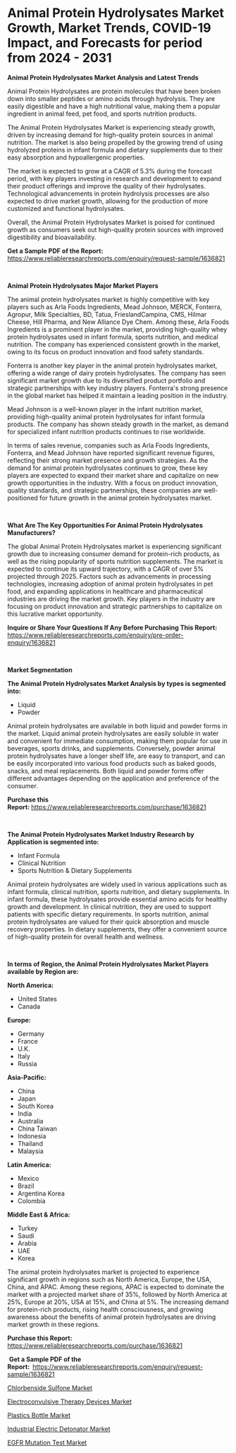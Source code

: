 <p><h1>Animal Protein Hydrolysates Market Growth, Market Trends, COVID-19 Impact, and Forecasts for period from 2024 - 2031</h1></p><p><strong>Animal Protein Hydrolysates Market Analysis and Latest Trends</strong></p>
<p><p>Animal Protein Hydrolysates are protein molecules that have been broken down into smaller peptides or amino acids through hydrolysis. They are easily digestible and have a high nutritional value, making them a popular ingredient in animal feed, pet food, and sports nutrition products.</p><p>The Animal Protein Hydrolysates Market is experiencing steady growth, driven by increasing demand for high-quality protein sources in animal nutrition. The market is also being propelled by the growing trend of using hydrolyzed proteins in infant formula and dietary supplements due to their easy absorption and hypoallergenic properties.</p><p>The market is expected to grow at a CAGR of 5.3% during the forecast period, with key players investing in research and development to expand their product offerings and improve the quality of their hydrolysates. Technological advancements in protein hydrolysis processes are also expected to drive market growth, allowing for the production of more customized and functional hydrolysates.</p><p>Overall, the Animal Protein Hydrolysates Market is poised for continued growth as consumers seek out high-quality protein sources with improved digestibility and bioavailability.</p></p>
<p><strong>Get a Sample PDF of the Report:&nbsp;</strong> <a href="https://www.reliableresearchreports.com/enquiry/request-sample/1636821">https://www.reliableresearchreports.com/enquiry/request-sample/1636821</a></p>
<p>&nbsp;</p>
<p><strong>Animal Protein Hydrolysates Major Market Players</strong></p>
<p><p>The animal protein hydrolysates market is highly competitive with key players such as Arla Foods Ingredients, Mead Johnson, MERCK, Fonterra, Agropur, Milk Specialties, BD, Tatua, FrieslandCampina, CMS, Hilmar Cheese, Hill Pharma, and New Alliance Dye Chem. Among these, Arla Foods Ingredients is a prominent player in the market, providing high-quality whey protein hydrolysates used in infant formula, sports nutrition, and medical nutrition. The company has experienced consistent growth in the market, owing to its focus on product innovation and food safety standards.</p><p>Fonterra is another key player in the animal protein hydrolysates market, offering a wide range of dairy protein hydrolysates. The company has seen significant market growth due to its diversified product portfolio and strategic partnerships with key industry players. Fonterra's strong presence in the global market has helped it maintain a leading position in the industry.</p><p>Mead Johnson is a well-known player in the infant nutrition market, providing high-quality animal protein hydrolysates for infant formula products. The company has shown steady growth in the market, as demand for specialized infant nutrition products continues to rise worldwide.</p><p>In terms of sales revenue, companies such as Arla Foods Ingredients, Fonterra, and Mead Johnson have reported significant revenue figures, reflecting their strong market presence and growth strategies. As the demand for animal protein hydrolysates continues to grow, these key players are expected to expand their market share and capitalize on new growth opportunities in the industry. With a focus on product innovation, quality standards, and strategic partnerships, these companies are well-positioned for future growth in the animal protein hydrolysates market.</p></p>
<p>&nbsp;</p>
<p><strong>What Are The Key Opportunities For Animal Protein Hydrolysates Manufacturers?</strong></p>
<p><p>The global Animal Protein Hydrolysates market is experiencing significant growth due to increasing consumer demand for protein-rich products, as well as the rising popularity of sports nutrition supplements. The market is expected to continue its upward trajectory, with a CAGR of over 5% projected through 2025. Factors such as advancements in processing technologies, increasing adoption of animal protein hydrolysates in pet food, and expanding applications in healthcare and pharmaceutical industries are driving the market growth. Key players in the industry are focusing on product innovation and strategic partnerships to capitalize on this lucrative market opportunity.</p></p>
<p><strong>Inquire or Share Your Questions If Any Before Purchasing This Report:</strong> <a href="https://www.reliableresearchreports.com/enquiry/pre-order-enquiry/1636821">https://www.reliableresearchreports.com/enquiry/pre-order-enquiry/1636821</a></p>
<p>&nbsp;</p>
<p><strong>Market Segmentation</strong></p>
<p><strong>The Animal Protein Hydrolysates Market Analysis by types is segmented into:</strong></p>
<p><ul><li>Liquid</li><li>Powder</li></ul></p>
<p><p>Animal protein hydrolysates are available in both liquid and powder forms in the market. Liquid animal protein hydrolysates are easily soluble in water and convenient for immediate consumption, making them popular for use in beverages, sports drinks, and supplements. Conversely, powder animal protein hydrolysates have a longer shelf life, are easy to transport, and can be easily incorporated into various food products such as baked goods, snacks, and meal replacements. Both liquid and powder forms offer different advantages depending on the application and preference of the consumer.</p></p>
<p><strong>Purchase this Report:&nbsp;</strong><a href="https://www.reliableresearchreports.com/purchase/1636821">https://www.reliableresearchreports.com/purchase/1636821</a></p>
<p>&nbsp;</p>
<p><strong>The Animal Protein Hydrolysates Market Industry Research by Application is segmented into:</strong></p>
<p><ul><li>Infant Formula</li><li>Clinical Nutrition</li><li>Sports Nutrition & Dietary Supplements</li></ul></p>
<p><p>Animal protein hydrolysates are widely used in various applications such as infant formula, clinical nutrition, sports nutrition, and dietary supplements. In infant formula, these hydrolysates provide essential amino acids for healthy growth and development. In clinical nutrition, they are used to support patients with specific dietary requirements. In sports nutrition, animal protein hydrolysates are valued for their quick absorption and muscle recovery properties. In dietary supplements, they offer a convenient source of high-quality protein for overall health and wellness.</p></p>
<p>&nbsp;</p>
<p><strong>In terms of Region, the Animal Protein Hydrolysates Market Players available by Region are:</strong></p>
<p>
    <p> <strong> North America: </strong>
        <ul>
            <li>United States</li>
            <li>Canada</li>
        </ul>
        </p> 
    <p> <strong> Europe: </strong>
        <ul>
            <li>Germany</li>
            <li>France</li>
            <li>U.K.</li>
            <li>Italy</li>
            <li>Russia</li>
        </ul>
        </p> 
    <p> <strong> Asia-Pacific: </strong>
        <ul>
            <li>China</li>
            <li>Japan</li>
            <li>South Korea</li>
            <li>India</li>
            <li>Australia</li>
            <li>China Taiwan</li>
            <li>Indonesia</li>
            <li>Thailand</li>
            <li>Malaysia</li>
        </ul>
        </p> 
    <p> <strong> Latin America: </strong>
        <ul>
            <li>Mexico</li>
            <li>Brazil</li>
            <li>Argentina Korea</li>
            <li>Colombia</li>
        </ul>
        </p> 
    <p> <strong> Middle East & Africa: </strong>
        <ul>
            <li>Turkey</li>
            <li>Saudi</li>
            <li>Arabia</li>
            <li>UAE</li>
            <li>Korea</li>
        </ul>
    </p>
    </p>
<p><p>The animal protein hydrolysates market is projected to experience significant growth in regions such as North America, Europe, the USA, China, and APAC. Among these regions, APAC is expected to dominate the market with a projected market share of 35%, followed by North America at 25%, Europe at 20%, USA at 15%, and China at 5%. The increasing demand for protein-rich products, rising health consciousness, and growing awareness about the benefits of animal protein hydrolysates are driving market growth in these regions.</p></p>
<p><strong>Purchase this Report: </strong><a href="https://www.reliableresearchreports.com/purchase/1636821">https://www.reliableresearchreports.com/purchase/1636821</a></p>
<p>&nbsp;<strong>Get a Sample PDF of the Report:&nbsp;&nbsp;</strong><a href="https://www.reliableresearchreports.com/enquiry/request-sample/1636821">https://www.reliableresearchreports.com/enquiry/request-sample/1636821</a></p>
<p><strong></strong></p>
<p><p><a href="https://github.com/CliffMedina6/Market-Research-Report-List-3/blob/main/chlorbenside-sulfone-market.md">Chlorbenside Sulfone Market</a></p><p><a href="https://medium.com/@armandhilll1/electroconvulsive-therapy-devices-market-insight-market-trends-growth-forecasted-from-2024-to-03903f77abe5">Electroconvulsive Therapy Devices Market</a></p><p><a href="https://medium.com/@armandhilll1/plastics-bottle-market-comprehensive-assessment-by-type-application-and-geography-05a75ebbd2cc">Plastics Bottle Market</a></p><p><a href="https://github.com/provorikovar/Market-Research-Report-List-3/blob/main/industrial-electric-detonator-market.md">Industrial Electric Detonator Market</a></p><p><a href="https://medium.com/@armandhilll1/egfr-mutation-test-market-size-market-outlook-and-market-forecast-2024-to-2031-491dcb9b2862">EGFR Mutation Test Market</a></p></p>